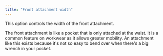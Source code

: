 ```yaml
---
title: "Front attachment width"
---
```


This option controls the width of the front attachment.

The front attachment is like a pocket that is only attached at the waist. It is a common feature on workwear as it allows greater mobility. An attachment like this exists because it's not so easy to bend over when there's a big wrench in your pocket. 



